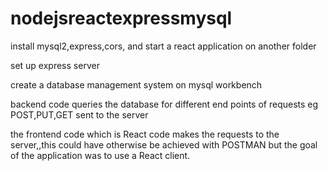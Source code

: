 # nodejsreactexpressmysql

install mysql2,express,cors, and start a react application on another folder

set up express server

create a database management system on mysql workbench

backend code queries the database for different end points of requests eg POST,PUT,GET sent to the server

the frontend code which is React code makes the requests to the server,,this could have otherwise be achieved with POSTMAN but the goal of the application was to use a React client.
